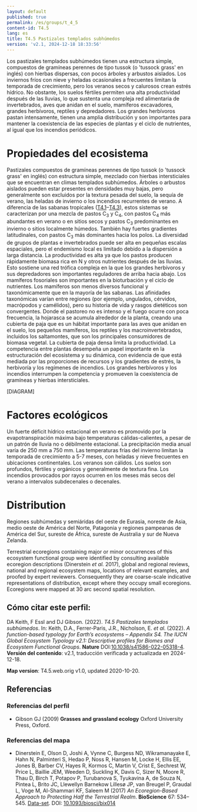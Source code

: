 ```yaml
---
layout: default
published: true
permalink: /es/groups/t_4_5
content-id: T4.5
lang: es
title: T4.5 Pastizales templados subhúmedos
version: 'v2.1, 2024-12-18 18:33:56'
---
```


Los pastizales templados subhúmedos tienen una estructura simple, compuestos de gramíneas perennes de tipo tussok (o 'tussock grass' en inglés) con hierbas dispersas, con pocos árboles y arbustos aislados. Los inviernos fríos con nieve y heladas ocasionales a frecuentes limitan la temporada de crecimiento, pero los veranos secos y calurosos crean estrés hídrico. No obstante, los suelos fértiles permiten una alta productividad después de las lluvias, lo que sustenta una compleja red alimentaria de invertebrados, aves que anidan en el suelo, mamíferos excavadores, grandes herbívoros, reptiles y depredadores. Los grandes herbívoros pastan intensamente, tienen una amplia distribución y son importantes para mantener la coexistencia de las especies de plantas y el ciclo de nutrientes, al igual que los incendios periódicos.

# Propiedades del ecosistema
 
Pastizales compuestos de gramíneas perennes de tipo tussok (o 'tussock grass' en inglés) con estructura simple, mezclado con hierbas intersticiales que se encuentran en climas templados subhúmedos. Árboles o arbustos aislados pueden estar presentes en densidades muy bajas, pero generalmente son excluidos por la textura pesada del suelo, la sequía de verano, las heladas de invierno o los incendios recurrentes de verano. A diferencia de las sabanas tropicales ([T4.1](/explore/groups/T4.1)–[T4.3](/explore/groups/T4.3)), estos sistemas se caracterizan por una mezcla de pastos C<sub>3</sub> y C<sub>4</sub>, con pastos C<sub>4</sub> más abundantes en verano o en sitios secos y pastos C<sub>3</sub> predominantes en invierno o sitios localmente húmedos. También hay fuertes gradientes latitudinales, con pastos C<sub>3</sub> más dominantes hacia los polos. La diversidad de grupos de plantas e invertebrados puede ser alta en pequeñas escalas espaciales, pero el endemismo local es limitado debido a la dispersión a larga distancia. La productividad es alta ya que los pastos producen rápidamente biomasa rica en N y otros nutrientes después de las lluvias. Esto sostiene una red trófica compleja en la que los grandes herbívoros y sus depredadores son importantes reguladores de arriba hacia abajo. Los mamíferos fosoriales son importantes en la bioturbación y el ciclo de nutrientes. Los mamíferos son menos diversos funcional y taxonómicamente que en la mayoría de las sabanas. Las afinidades taxonómicas varían entre regiones (por ejemplo, ungulados, cérvidos, macrópodos y camélidos), pero su historia de vida y rasgos dietéticos son convergentes. Donde el pastoreo no es intenso y el fuego ocurre con poca frecuencia, la hojarasca se acumula alrededor de la planta, creando una cubierta de paja que es un hábitat importante para las aves que anidan en el suelo, los pequeños mamíferos, los reptiles y los macroinvertebrados, incluidos los saltamontes, que son los principales consumidores de biomasa vegetal. La cubierta de paja densa limita la productividad. La competencia entre plantas desempeña un papel importante en la estructuración del ecosistema y su dinámica, con evidencia de que está mediada por las proporciones de recursos y los gradientes de estrés, la herbivoría y los regímenes de incendios. Los grandes herbívoros y los incendios interrumpen la competencia y promueven la coexistencia de gramíneas y hierbas intersticiales.

[DIAGRAM]

# Factores ecológicos
 
Un fuerte déficit hídrico estacional en verano es promovido por la evapotranspiración máxima bajo temperaturas cálidas-calientes, a pesar de un patrón de lluvia no o débilmente estacional. La precipitación media anual varía de 250 mm a 750 mm. Las temperaturas frías del invierno limitan la temporada de crecimiento a 5-7 meses, con heladas y nieve frecuentes en ubicaciones continentales. Los veranos son cálidos. Los suelos son profundos, fértiles y orgánicos y generalmente de textura fina. Los incendios provocados por rayos ocurren en los meses más secos del verano a intervalos subdecenales o decenales.
 
# Distribution
 
Regiones subhúmedas y semiáridas del oeste de Eurasia, noreste de Asia, medio oeste de América del Norte, Patagonia y regiones pampeanas de América del Sur, sureste de África, sureste de Australia y sur de Nueva Zelanda.

Terrestrial ecoregions containing major or minor occurrences of this ecosystem functional group were identified by consulting available ecoregion descriptions (Dinerstein _et al._ 2017), global and regional reviews, national and regional ecosystem maps, locations of relevant examples, and proofed by expert reviewers. Consequently they are coarse-scale indicative representations of distribution, except where they occupy small ecoregions. Ecoregions were mapped at 30 arc second spatial resolution.

## Cómo citar este perfil:

DA Keith, F Essl and DJ Gibson. (2022). *T4.5 Pastizales templados subhúmedos*. In: Keith, D.A., Ferrer-Paris, J.R., Nicholson, E. *et al.* (2022). *A function-based typology for Earth’s ecosystems – Appendix S4. The IUCN Global Ecosystem Typology v2.1: Descriptive profiles for Biomes and Ecosystem Functional Groups*. **Nature** DOI:[10.1038/s41586-022-05318-4](https://doi.org/10.1038/s41586-022-05318-4).
**Versión del contenido**: v2.1, traducción verificada y actualizada en 2024-12-18.

**Map version**: T4.5.web.orig v1.0, updated 2020-10-20.

## Referencias

### Referencias del perfil
* Gibson GJ  (2009) **Grasses and grassland ecology** Oxford University Press, Oxford.

### Referencias del mapa
* Dinerstein E, Olson D, Joshi A, Vynne C, Burgess ND, Wikramanayake E, Hahn N, Palminteri S, Hedao P, Noss R, Hansen M, Locke H, Ellis EE, Jones B, Barber CV, Hayes R, Kormos C, Martin V, Crist E, Sechrest W, Price L, Baillie JEM, Weeden D, Suckling K, Davis C, Sizer N, Moore R, Thau D, Birch T, Potapov P, Turubanova S, Tyukavina A, de Souza N, Pintea L, Brito JC, Llewellyn Barnekow Lillesø JP, van Breugel P, Graudal L, Voge M, Al-Shammari KF, Saleem M  (2017) *An Ecoregion-Based Approach to Protecting Half the Terrestrial Realm*. **BioScience** 67: 534–545. [Data-set](https://ecoregions2017.appspot.com/). DOI: [10.1093/biosci/bix014](http://doi.org/10.1093/biosci/bix014)
